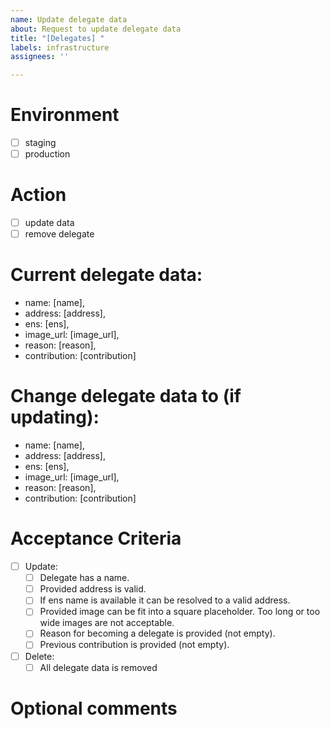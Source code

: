 ```yaml
---
name: Update delegate data
about: Request to update delegate data
title: "[Delegates] "
labels: infrastructure
assignees: ''

---
```


# Environment
- [ ] staging
- [ ] production

# Action
- [ ] update data
- [ ] remove delegate

# Current delegate data:
- name: [name],
- address: [address],
- ens: [ens],
- image_url: [image_url],
- reason: [reason],
- contribution: [contribution]

# Change delegate data to (if updating):
- name: [name],
- address: [address],
- ens: [ens],
- image_url: [image_url],
- reason: [reason],
- contribution: [contribution]

# Acceptance Criteria
- [ ] Update:
  - [ ] Delegate has a name.
  - [ ] Provided address is valid.
  - [ ] If ens name is available it can be resolved to a valid address.
  - [ ] Provided image can be fit into a square placeholder. Too long or too wide images are not acceptable.
  - [ ] Reason for becoming a delegate is provided (not empty). 
  - [ ] Previous contribution is provided (not empty).
- [ ] Delete:
  - [ ] All delegate data is removed

# Optional comments
